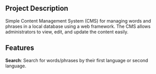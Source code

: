 ## Project Description
Simple Content Management System (CMS) for managing words and phrases in a
local database using a web framework. The CMS allows administrators to view, edit,
and update the content easily.

## Features
**Search**: Search for words/phrases by their first language or second language.
